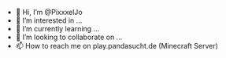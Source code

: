 - 👋 Hi, I’m @PixxxelJo
- 👀 I’m interested in ...
- 🌱 I’m currently learning ...
- 💞️ I’m looking to collaborate on ...
- 📫 How to reach me on play.pandasucht.de (Minecraft Server)

<!---
PixxxelJo/PixxxelJo is a ✨ special ✨ repository because its `README.md` (this file) appears on your GitHub profile.
You can click the Preview link to take a look at your changes.
--->
